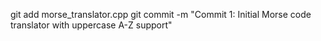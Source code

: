git add morse_translator.cpp
git commit -m "Commit 1: Initial Morse code translator with uppercase A-Z support"



